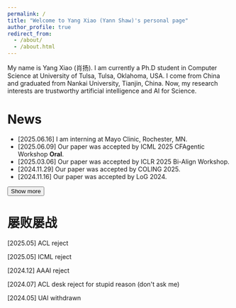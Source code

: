 ```yaml
---
permalink: /
title: "Welcome to Yang Xiao (Yann Shaw)'s personal page"
author_profile: true
redirect_from: 
  - /about/
  - /about.html
---
```

My name is Yang Xiao (肖扬). I am currently a Ph.D student in Computer Science at University of Tulsa, Tulsa, Oklahoma, USA. I come from China and graduated from Nankai University, Tianjin, China. Now, my research interests are trustworthy artificial intelligence and AI for Science.

News
======

<div id="news-section">
  <ul id="news-list">
    <li>[2025.06.16] I am interning at Mayo Clinic, Rochester, MN.</li>
    <li>[2025.06.09] Our paper was accepted by ICML 2025 CFAgentic Workshop <strong>Oral</strong>.</li>
    <li>[2025.03.06] Our paper was accepted by ICLR 2025 Bi-Align Workshop.</li>
    <li>[2024.11.29] Our paper was accepted by COLING 2025.</li>
    <li>[2024.11.16] Our paper was accepted by LoG 2024.</li>
    <li class="hidden-news" style="display: none;">[2024.07.15] Our paper was accepted by CIKM 2024.</li>
    <li class="hidden-news" style="display: none;">[2024.06.07] Our paper was accepted by ICIP 2024.</li>
  </ul>
  <button onclick="toggleNews()" id="toggle-button">Show more</button>
</div>

<script>
function toggleNews() {
  const hiddenItems = document.querySelectorAll('.hidden-news');
  const btn = document.getElementById('toggle-button');
  const isHidden = hiddenItems[0].style.display === 'none';
  hiddenItems.forEach(item => {
    item.style.display = isHidden ? 'list-item' : 'none';
  });
  btn.textContent = isHidden ? 'Show less' : 'Show more';
}
</script>

屡败屡战
=======
[2025.05] ACL reject

[2025.05] ICML reject

[2024.12] AAAI reject

[2024.07] ACL desk reject for stupid reason (don't ask me)

[2024.05] UAI withdrawn
<!-- 自我介绍
====== -->
<!-- 本人深度ADHD患者，无法集中注意力，应试教育成绩差(无法听课)，长期失眠(难以静下心来睡觉)，如果哪天不幸猝死，用此文当作遗言（现在只是自我介绍），中学时代期望从政，实现报国理想，高考入南开大学周恩来政府管理学院应用心理学专业（后该专业并入社会学院），后经历各种变故，逐渐将从政目标暂且放下，却又不喜欢本专业，而绩点、排名拉跨，不再有机会转专业，于是自学计算机，机器学习，深度学习，医学影像等领域的技术（主要确实赚钱），加入本校一团队，经一年的打磨，心态强大，技术成熟，脸皮宽厚，又鼓起勇气套磁成功，终于来到美国一所末流学校念计算机的博士（因为没有钱读海外硕士，没有能力考研本国研究生，也不是科班生去top校，感谢博导的收留）。ADHD常有拖延、启动困难的现象，这是制约我做事的一大阻碍，因此常常三天打鱼，两天晒网，但是运气不错，大四一年到赴美前还是发了不少文章，学校排名低，导师新AP，自觉没有靠山、没有能力走太远，现在只想做好眼下的工作，走一步看一步，虽然现在qualify都还没过，但初步打算是博士毕业后能有一份互联网企业的工作，若有机会，还想去最一流的院校找找博士后的机会。中学前一直觉得天赋重要，现在看来，其实大多数工作内容并没有那么多智力门槛，到处都是重复操作的dirty work，越来越觉得勤奋和不气馁的心态是进步的必要条件，回过头来看，世界终究还是一个草台班子，其实高位低位，富人穷人，正国副科的能力差异有很多因素，勤奋并不是充分条件，沛县黑社会能开两汉四百年，凤阳一伙人能兴皇明三百岁，金田一队人能杀清妖千千万，红安一个县能养建国两百将。人的命运不仅要看个人的奋斗，更要看发挥的平台与历史的进程，出身贫寒不是耻辱，但平台和历史终究不是靠个人奋斗去逆转的，希望自己能够放下奋斗比的牛马思维，用坦然的心态去面对曲折，也许这样，顺其自然，反而我能走得更远。 -->
<!-- The Exploration during my undergraduate stage
====== -->
<!-- During my undergraduate studies, I pursued a Bachelor's degree of Science in Applied Psychology. A lot of people thought I should be a humanities or social science student. But actually, the psychology education I received covered very hardcore knowledge of mathematics, statistics, and computer science. Many things happened and many people got acquainted with me during this experience, which gradually changed my cognition and helped me find my current life goal. TBH, I am a trash student under the evaluation standards of universities in Mainland China, so I have been trying to break through this evaluation standard and become the person I want to be. I am also very grateful for the help and opportunities of teachers and students along the way. After four years of summarizing, I believe that zuoti (做题, which means examination-oriented education) is not a fixed path, and education has become more of a screening tool. I was eliminated, but I gained more from the education path outside of zuoti than in the first twenty years of my life. the novel path is practice. Setting aside the threshold set by humans, many things can be done by hardworking, and tasks or jobs that require talent are only a few of them. Therefore, 'Identify and solve problems, summarize and learn theories from practice, validate and strengthen theories in practice' are my core methodology for understanding the world at present. -->


